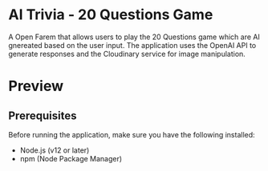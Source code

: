 # AI Trivia - 20 Questions Game

A Open Farem that allows users to play the 20 Questions game which are AI gnereated based on the user input. The application uses the OpenAI API to generate responses and the Cloudinary service for image manipulation.

# Preview 

## Prerequisites

Before running the application, make sure you have the following installed:

- Node.js (v12 or later)
- npm (Node Package Manager)
